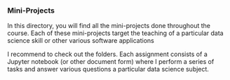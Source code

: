 ### Mini-Projects
In this directory, you will find all the mini-projects done throughout the course. Each of these mini-projects target the teaching of a particular data science skill or other various software applications

I recommend to check out the folders. Each assignment consists of a Jupyter notebook (or other document form) where I perform a series of tasks and answer various questions a particular data science subject.